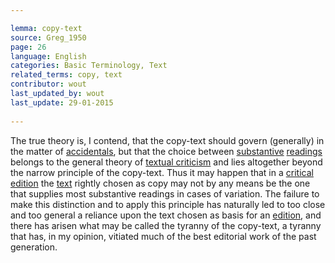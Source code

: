 ```yaml
---

lemma: copy-text
source: Greg_1950
page: 26 
language: English
categories: Basic Terminology, Text
related_terms: copy, text
contributor: wout
last_updated_by: wout
last_update: 29-01-2015
        
---
```


The true theory is, I contend, that the copy-text should govern (generally) in the matter of [accidentals](accidental.html), but that the choice between [substantive](substantive.html) [readings](reading.html) belongs to the general theory of [textual criticism](textualCriticism.html) and lies altogether beyond the narrow principle of the copy-text. Thus it may happen that in a [critical edition](editionCritical.html) the [text](text.html) rightly chosen as copy may not by any means be the one that supplies most substantive readings in cases of variation. The failure to make this distinction and to apply this principle has naturally led to too close and too general a reliance upon the text chosen as basis for an [edition](editionScholarly.html), and there has arisen what may be called the tyranny of the copy-text, a tyranny that has, in my opinion, vitiated much of the best editorial work of the past generation.

